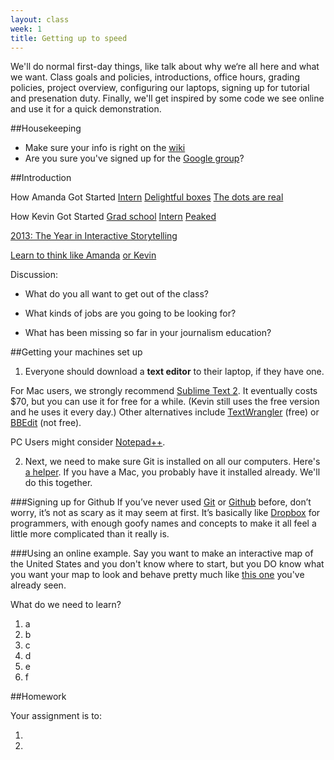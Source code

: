 ```yaml
---
layout: class
week: 1
title: Getting up to speed
---
```


We'll do normal first-day things, like talk about why we‘re all here and what we want. Class goals and policies, introductions, office hours, grading policies, project overview, configuring our laptops, signing up for tutorial and presenation duty.
Finally, we'll get inspired by some code we see online and use it for a quick demonstration.

##Housekeeping

-   Make sure your info is right on the [wiki](https://github.com/kpq/nyu-data-journalism-fall-2014/wiki/Class-table)
-   Are you sure you've signed up for the [Google group](https://groups.google.com/forum/#!forum/data-journalism-nyu-fall-2014)?

##Introduction

How Amanda Got Started [Intern](http://cl.ly/image/2E05331x102B) [Delightful boxes](http://www.nytimes.com/packages/html/newsgraphics/pages/hp/2008/2008-06-03-1800.html) [The dots are real](http://www.nytimes.com/interactive/2013/06/12/arts/design/Damien-Hirsts-Spot-Prices.html?_r=3&)

How Kevin Got Started [Grad school](http://www.columbiamissourian.com/m/1497/weve-got-to-have-more-corn-expert-says/) [Intern](http://www.nytimes.com/interactive/2008/05/26/sports/playmagazine/200805227_IVANOVIC_GRAPHIC.html) [Peaked](http://www.nytimes.com/interactive/2012/08/05/sports/olympics/the-100-meter-dash-one-race-every-medalist-ever.html)

[2013: The Year in Interactive Storytelling](http://www.nytimes.com/newsgraphics/2013/12/30/year-in-interactive-storytelling/)

[Learn to think like Amanda](http://chartsnthings.tumblr.com/post/23348191031/amanda-cox-and-countrymen-chart-the-facebook-i-p-o) [or Kevin](http://kpq.github.io/)

Discussion: 

- What do you all want to get out of the class?

- What kinds of jobs are you going to be looking for?

- What has been missing so far in your journalism education?

##Getting your machines set up

1. Everyone should download a **text editor** to their laptop, if they have one. 

  For Mac users, we strongly recommend [Sublime Text 2](http://www.sublimetext.com/2). It eventually costs $70, but you can use it for free for a while. (Kevin still uses the free version and he uses it every day.) Other alternatives include [TextWrangler](http://www.barebones.com/products/textwrangler/) (free) or [BBEdit](http://www.barebones.com/products/bbedit/) (not free).

  PC Users might consider [Notepad++](http://notepad-plus-plus.org/).

2. Next, we need to make sure Git is installed on all our computers. Here's [a helper](http://git-scm.com/book/en/Getting-Started-Installing-Git). If you have a Mac, you probably have it installed already. We'll do this together.

###Signing up for Github
If you’ve never used <a href="http://git-scm.com/">Git</a> or <a href="https://github.com">Github</a> before, don’t worry, it’s not as scary as it may seem at first. It’s basically like <a href="https://www.dropbox.com/">Dropbox</a> for programmers, with enough goofy names and concepts to make it all feel a little more complicated than it really is.

###Using an online example.
Say you want to make an interactive map of the United States and you don't know where to start, but you DO know what you want your map to look and behave pretty much like [this one](http://bl.ocks.org/mbostock/4060606) you've already seen. 

What do we need to learn?

1. a
2. b
3. c
4. d
5. e
6. f


##Homework

Your assignment is to: 

1. 
2. 

<!-- 1. First, go to <a href="https://github.com/">Github</a> and create a username and password, etc. 
  <img src="github-welcome.png">.

2. Once you are logged in, click on “Create a repository.” You should see this screen:
  <img src="create-repo.png">
  Name your repo ```data-journalism-home```.
  Make sure you check “Initialize this repository with a README”.
  Finally, click the button that says ```Create repository.```
  
3. Switch the branch from ```master``` to ```gh-pages```. (It has to be called gh-pages to take advantage of some built-in magic with Github Pages.)
   <img src="gh-pages.png"> 

4. Copy the clone url on the bottom-right.
  <img src="clone.png">

4. We've made a siccessful Git repository (called a repo). Nice! Now all we need to do is copy it to our computers. 

1. Go to your home directory, it’s the one in your sidebar with a house icon. Kevin's is called “kevin” and the keyboard shortcut to go there is: ⌘⇧H
  
2. Inside this folder, create a new folder called ```data-journalism-spring-2014```. This is where we’re going to store our repository (and, later on, where we'll put other ones).
    <img src="starting-folder.png">

3. Open up the Terminal application on your Mac and navigate to the folder you just created. (We'll do some practice, too.) For later, here are some decent resources, from [Codeacademy](http://www.codecademy.com/blog/72-getting-comfortable-in-the-terminal-linux) and [Stanford](http://mally.stanford.edu/~sr/computing/basic-unix.html).

4. Once you're "inside" your folder on the Terminal, type ```git clone``` and then the URL you pasted from earlier. (For Kevin, it's ```git clone https://github.com/kpq/data-journalism-home.git```), but yours will be slightly different.
  <img src="terminal-1.png">

5. Open up the folder in a text editor (like Sublime or whatever you prefer). Create a new file called ```index.html``` and write 

  ```html
  <h1>Hello, world!</h1>
  ```  

6. Save the file and view it in a web browser. How does it look?

7. Let's use git and the Terminal to push it back to Github. Type this in the Terminal. (Hit enter after each line.)

  ```html

  git add .
  git commit -m "added index page, this is a commit message"
  git push origin master

  ```

8. If it worked, you should be able to go to your web page (github.com/yourUserName) and see the result. And, after a while, if you're on the gh-pages branch, you shoudl have a public-facing web site on yourUserName.gitub.io/. Sweet!
 -->

